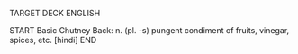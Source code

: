 TARGET DECK
ENGLISH

START
Basic
Chutney
Back: n. (pl. -s) pungent condiment of fruits, vinegar, spices, etc. [hindi]
END

